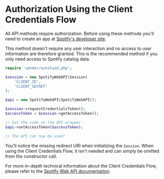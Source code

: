 # Authorization Using the Client Credentials Flow

All API methods require authorization. Before using these methods you'll need to create an app at [Spotify's developer site](https://developer.spotify.com/web-api/).

This method doesn't require any user interaction and no access to user information are therefore granted. This is the recommended method if you only need access to Spotify catalog data.

```php
require 'vendor/autoload.php';

$session = new SpotifyWebAPI\Session(
    'CLIENT_ID',
    'CLIENT_SECRET'
);

$api = new SpotifyWebAPI\SpotifyWebAPI();

$session->requestCredentialsToken();
$accessToken = $session->getAccessToken();

// Set the code on the API wrapper
$api->setAccessToken($accessToken);

// The API can now be used!
```

You'll notice the missing redirect URI when initializing the `Session`. When using the Client Credentials Flow, it isn't needed and can simply be omitted from the constructor call.

For more in-depth technical information about the Client Credentials Flow, please refer to the [Spotify Web API documentation](https://developer.spotify.com/web-api/authorization-guide/#client_credentials_flow).
